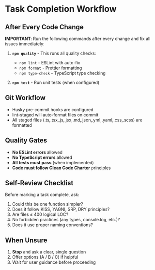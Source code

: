 # Task Completion Workflow

## After Every Code Change

**IMPORTANT**: Run the following commands after every change and fix all issues immediately:

1. **`npm quality`** - This runs all quality checks:
   - `npm lint` - ESLint with auto-fix
   - `npm format` - Prettier formatting
   - `npm type-check` - TypeScript type checking

2. **`npm test`** - Run unit tests (when configured)

## Git Workflow

- Husky pre-commit hooks are configured
- lint-staged will auto-format files on commit
- All staged files (.ts,.tsx,.js,.jsx,.md,.json,.yml,.yaml,.css,.scss) are formatted

## Quality Gates

- **No ESLint errors** allowed
- **No TypeScript errors** allowed
- **All tests must pass** (when implemented)
- **Code must follow Clean Code Charter** principles

## Self-Review Checklist

Before marking a task complete, ask:

1. Could this be one function simpler?
2. Does it follow KISS, YAGNI, SRP, DRY principles?
3. Are files ≤ 400 logical LOC?
4. No forbidden practices (any types, console.log, etc.)?
5. Does it use proper naming conventions?

## When Unsure

1. **Stop** and ask a clear, single question
2. Offer options (A / B / C) if helpful
3. Wait for user guidance before proceeding
